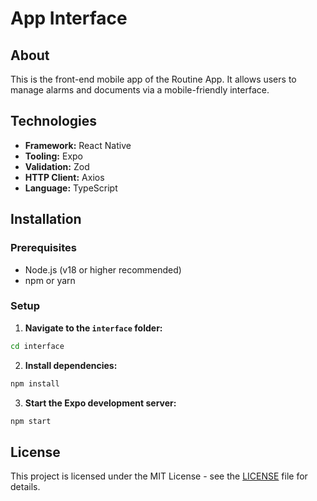 # App Interface

## About
This is the front-end mobile app of the Routine App. It allows users to manage alarms and documents via a mobile-friendly interface.

## Technologies

- **Framework:** React Native
- **Tooling:** Expo
- **Validation:** Zod
- **HTTP Client:** Axios
- **Language:** TypeScript

## Installation

### Prerequisites
- Node.js (v18 or higher recommended)
- npm or yarn

### Setup

1. **Navigate to the `interface` folder:**

  ```bash
  cd interface
  ```

2. **Install dependencies:**

  ```bash
  npm install
  ```

3. **Start the Expo development server:**

  ```bash
  npm start
  ```

## License

This project is licensed under the MIT License - see the [LICENSE](https://github.com/ericzardo/routine-app/blob/main/LICENSE 'See project license') file for details.